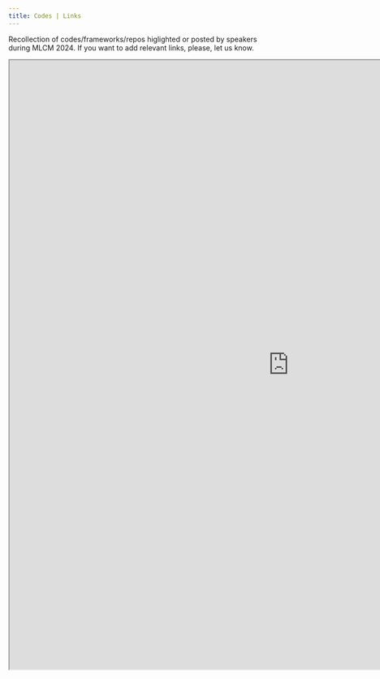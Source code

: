 ```yaml
---
title: Codes | Links
---
```


Recollection of codes/frameworks/repos higlighted or posted by speakers during MLCM 2024. If you want to add relevant links, please, let us know.    

<iframe src="https://docs.google.com/spreadsheets/d/e/2PACX-1vQD2iqz1hDwAW9pHTpcjMeCw2XSEZAnvmtNidwOmiL1ZcJ56p_grNgYxi7GfEuFjCtGIhsRtpaxPIEa/pubhtml?widget=false&chrome=false&headers=false" scrolling="yes" width="1100" height="1200"></iframe>